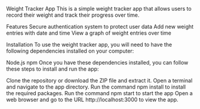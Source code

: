 Weight Tracker App
This is a simple weight tracker app that allows users to record their weight and track their progress over time.

Features
Secure authentication system to protect user data
Add new weight entries with date and time
View a graph of weight entries over time

Installation
To use the weight tracker app, you will need to have the following dependencies installed on your computer:

Node.js
npm 
Once you have these dependencies installed, you can follow these steps to install and run the app:

Clone the repository or download the ZIP file and extract it.
Open a terminal and navigate to the app directory.
Run the command npm install to install the required packages.
Run the command npm start to start the app
Open a web browser and go to the URL http://localhost:3000 to view the app.
